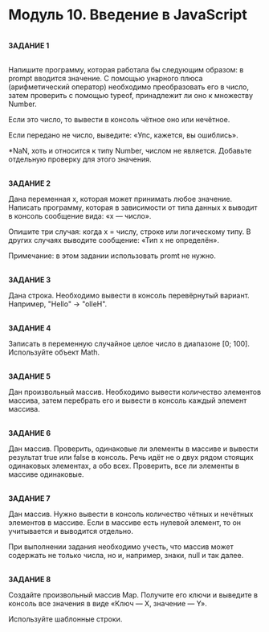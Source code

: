 # Модуль 10. Введение в JavaScript
<br>
<b>ЗАДАНИЕ 1</b><br><br>

Напишите программу, которая работала бы следующим образом: в prompt вводится значение. С помощью унарного плюса (арифметический оператор) необходимо преобразовать его в число, затем проверить с помощью typeof, принадлежит ли оно к множеству Number.<br>

Если это число, то вывести в консоль чётное оно или нечётное.<br>

Если передано не число, выведите: «Упс, кажется, вы ошиблись».<br>

*NaN, хоть и относится к типу Number, числом не является. Добавьте отдельную проверку для этого значения.<br><br>


<b>ЗАДАНИЕ 2</b><br>

Дана переменная x, которая может принимать любое значение. Написать программу, которая в зависимости от типа данных x выводит в консоль сообщение вида: «x — число».<br>

Опишите три случая: когда х = числу, строке или логическому типу. В других случаях выводите сообщение: «Тип x не определён».<br>

Примечание: в этом задании использовать promt не нужно.<br><br>


<b>ЗАДАНИЕ 3</b><br>

Дана строка. Необходимо вывести в консоль перевёрнутый вариант. Например, "Hello" -> "olleH".<br><br>


<b>ЗАДАНИЕ 4</b><br>

Записать в переменную случайное целое число в диапазоне [0; 100]. Используйте объект Math.<br><br>


<b>ЗАДАНИЕ 5</b><br>

Дан произвольный массив. Необходимо вывести количество элементов массива, затем перебрать его и вывести в консоль каждый элемент массива.<br><br>


<b>ЗАДАНИЕ 6</b><br>

Дан массив. Проверить, одинаковые ли элементы в массиве и вывести результат true или false в консоль. Речь идёт не о двух рядом стоящих одинаковых элементах, а обо всех. Проверить, все ли элементы в массиве одинаковые.<br><br>


<b>ЗАДАНИЕ 7</b><br>

Дан массив. Нужно вывести в консоль количество чётных и нечётных элементов в массиве. Если в массиве есть нулевой элемент, то он учитывается и выводится отдельно.<br>

При выполнении задания необходимо учесть, что массив может содержать не только числа, но и, например, знаки, null и так далее.<br><br>


<b>ЗАДАНИЕ 8</b><br>

Создайте произвольный массив Map. Получите его ключи и выведите в консоль все значения в виде «Ключ — Х, значение — Y».<br>

Используйте шаблонные строки.
